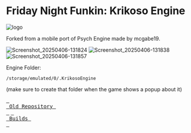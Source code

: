 # Friday Night Funkin: Krikoso Engine

![logo](https://github.com/user-attachments/assets/8175a866-04ca-4e3b-be9e-75f975c0329e)

Forked from a mobile port of Psych Engine made by mcgabe19.

![Screenshot_20250406-131824](https://github.com/user-attachments/assets/ae67131d-e666-413e-9338-b8769a30c799)
![Screenshot_20250406-131838](https://github.com/user-attachments/assets/2cbc799b-ed5e-43a7-8d45-68b7b016941f)
![Screenshot_20250406-131857](https://github.com/user-attachments/assets/29f7055c-0c18-421a-b71b-f94e4ea83e00)

Engine Folder:
```
/storage/emulated/0/.KrikosoEngine
```
(make sure to create that folder when the game shows a popup about it)


[<kbd> <br> Old Repository <br> </kbd>](https://github.com/HogMedioScorched/FNF-PsychEngine-Mobile-HogsTake/) [<kbd> <br> Builds <br> </kbd>](https://github.com/HogMedioScorched/FNF-KrikosoEngine/actions/workflows/main.yml)
